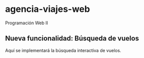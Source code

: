 # agencia-viajes-web
Programación Web II

## Nueva funcionalidad: Búsqueda de vuelos
Aquí se implementará la búsqueda interactiva de vuelos.
